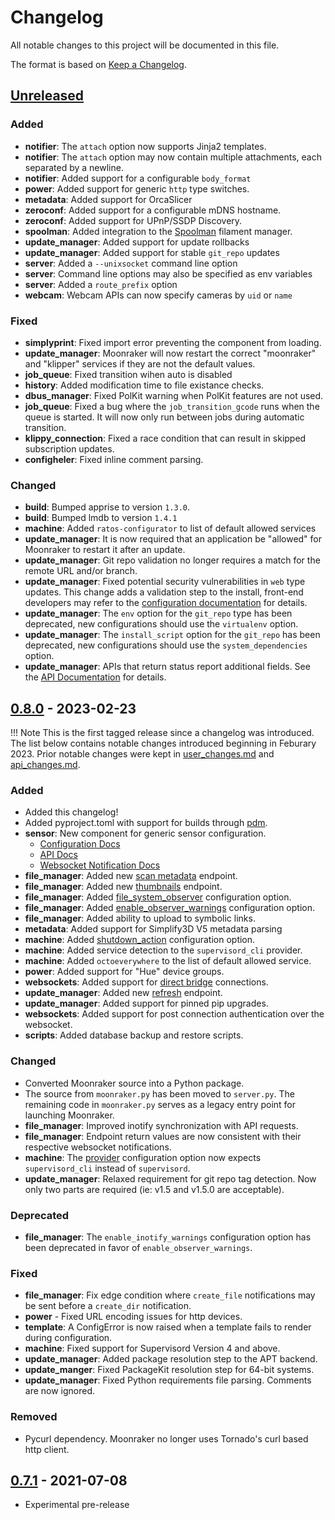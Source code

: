 # Changelog

All notable changes to this project will be documented in this file.

The format is based on [Keep a Changelog].

## [Unreleased]

### Added
- **notifier**: The `attach` option now supports Jinja2 templates.
- **notifier**: The `attach` option may now contain multiple attachments,
  each separated by a newline.
- **notifier**: Added support for a configurable `body_format`
- **power**: Added support for generic `http` type switches.
- **metadata**: Added support for OrcaSlicer
- **zeroconf**: Added support for a configurable mDNS hostname.
- **zeroconf**: Added support for UPnP/SSDP Discovery.
- **spoolman**: Added integration to the
  [Spoolman](https://github.com/Donkie/Spoolman) filament manager.
- **update_manager**: Added support for update rollbacks
- **update_manager**: Added support for stable `git_repo` updates
- **server**: Added a `--unixsocket` command line option
- **server**: Command line options may also be specified as env variables
- **server**: Added a `route_prefix` option
- **webcam**: Webcam APIs can now specify cameras by `uid` or `name`

### Fixed

- **simplyprint**:  Fixed import error preventing the component from loading.
- **update_manager**: Moonraker will now restart the correct "moonraker" and
  "klipper" services if they are not the default values.
- **job_queue**: Fixed transition wihen auto is disabled
- **history**: Added modification time to file existance checks.
- **dbus_manager**: Fixed PolKit warning when PolKit features are not used.
- **job_queue**: Fixed a bug where the `job_transition_gcode` runs when the
  queue is started.  It will now only run between jobs during automatic
  transition.
- **klippy_connection**:  Fixed a race condition that can result in
  skipped subscription updates.
- **configheler**: Fixed inline comment parsing.

### Changed

- **build**: Bumped apprise to version `1.3.0`.
- **build**:  Bumped lmdb to version `1.4.1`
- **machine**: Added `ratos-configurator` to list of default allowed services
- **update_manager**:  It is now required that an application be "allowed"
  for Moonraker to restart it after an update.
- **update_manager**:  Git repo validation no longer requires a match for the
  remote URL and/or branch.
- **update_manager**: Fixed potential security vulnerabilities in `web` type updates.
  This change adds a validation step to the install, front-end developers may refer to
  the [configuration documentation](./configuration.md#web-type-front-end-configuration)
  for details.
- **update_manager**: The `env` option for the `git_repo` type has been deprecated, new
  configurations should use the `virtualenv` option.
- **update_manager**: The `install_script` option for the `git_repo` has been
  deprecated, new configurations should use the `system_dependencies` option.
- **update_manager**: APIs that return status report additional fields.
  See the [API Documentation](./web_api.md#get-update-status) for details.

## [0.8.0] - 2023-02-23

!!! Note
    This is the first tagged release since a changelog was introduced.  The list
    below contains notable changes introduced beginning in Feburary 2023. Prior
    notable changes were kept in [user_changes.md] and [api_changes.md].

### Added

- Added this changelog!
- Added pyproject.toml with support for builds through [pdm](https://pdm.fming.dev/latest/).
- **sensor**: New component for generic sensor configuration.
    - [Configuration Docs](configuration.md#sensor)
    - [API Docs](web_api.md#sensor-apis)
    - [Websocket Notification Docs](web_api.md#sensor-events)
- **file_manager**: Added new [scan metadata](web_api.md#scan-gcode-metadata) endpoint.
- **file_manager**: Added new [thumbnails](web_api.md#get-gcode-thumbnails) endpoint.
- **file_manager**: Added [file_system_observer](configuration.md#file_manager)
  configuration option.
- **file_manager**: Added [enable_observer_warnings](configuration.md#file_manager)
  configuration option.
- **file_manager**: Added ability to upload to symbolic links.
- **metadata**: Added support for Simplify3D V5 metadata parsing
- **machine**: Added [shutdown_action](configuration.md#machine) configuration
  option.
- **machine**: Added service detection to the `supervisord_cli` provider.
- **machine**: Added `octoeverywhere` to the list of default allowed service.
- **power**: Added support for "Hue" device groups.
- **websockets**: Added support for [direct bridge](web_api.md#bridge-websocket)
  connections.
- **update_manager**: Added new [refresh](web_api.md#refresh-update-status) endpoint.
- **update_manager**: Added support for pinned pip upgrades.
- **websockets**:  Added support for post connection authentication over the websocket.
- **scripts**:  Added database backup and restore scripts.

### Changed

- Converted Moonraker source into a Python package.
- The source from `moonraker.py` has been moved to `server.py`.  The remaining code in
  `moonraker.py` serves as a legacy entry point for launching Moonraker.
- **file_manager**: Improved inotify synchronization with API requests.
- **file_manager**: Endpoint return values are now consistent with their
  respective websocket notifications.
- **machine**: The [provider](configuration.md#machine) configuration option
  now expects `supervisord_cli` instead of `supervisord`.
- **update_manager**: Relaxed requirement for git repo tag detection.  Now only two
  parts are required (ie: v1.5 and v1.5.0 are acceptable).

### Deprecated

- **file_manager**: The `enable_inotify_warnings` configuration option has been
  deprecated in favor of `enable_observer_warnings`.

### Fixed

- **file_manager**: Fix edge condition where `create_file` notifications
  may be sent before a `create_dir` notification.
- **power** - Fixed URL encoding issues for http devices.
- **template**: A ConfigError is now raised when a template fails to
  render during configuration.
- **machine**: Fixed support for Supervisord Version 4 and above.
- **update_manager**: Added package resolution step to the APT backend.
- **update_manger**: Fixed PackageKit resolution step for 64-bit systems.
- **update_manager**: Fixed Python requirements file parsing.  Comments are now ignored.

### Removed

- Pycurl dependency.  Moonraker no longer uses Tornado's curl based http client.

## [0.7.1] - 2021-07-08

- Experimental pre-release

<!-- Links -->
[keep a changelog]: https://keepachangelog.com/en/1.0.0/
[semantic versioning]: https://semver.org/spec/v2.0.0.html
[user_changes.md]: user_changes.md
[api_changes.md]: api_changes.md

<!-- Versions -->
[unreleased]: https://github.com/Arksine/moonraker/compare/v0.8.0...HEAD
[0.8.0]: https://github.com/Arksine/moonraker/compare/v0.7.1...v0.8.0
[0.7.1]: https://github.com/Arksine/moonraker/releases/tag/v0.7.1